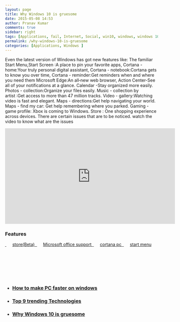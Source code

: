 ```yaml
---
layout: page
title: Why Windows 10 is gruesome
date: 2015-05-08 14:53
author: Pranav Kumar
comments: true
sidebar: right
tags: [Applications, fail, Internet, Social, win10, windows, windows 10, windows failure, windows performance, windows10]
permalink: /why-windows-10-is-gruesome
categories: [Applications, Windows ]
---
```

Even the latest version of Windows has got new features like:
The familiar Start Menu,Start Screen :A place to pin your favorite apps,
Cortana - home:Your truly personal digital assistant,
Cortana - notebook:Cortana gets to know you over time,
Cortana - reminder:Get reminders when and where you need them
Microsoft Edge:An all‑new web browser,
Action Center-See all of your notifications at a glance.
Calendar -Stay organized more easily.
Photos - collection:Organize your files easily.
Music - collection by artist :Get access to more than 47 million tracks.
Video - gallery:Watching video is fast and elegant.
Maps - directions:Get help navigating your world.
Maps - find my car: Get help remembering where you parked.
Gaming - game profile: Xbox is coming to Windows.
Store : One shopping experience across devices.
There are certain issues that are to be noticed.
watch the video to know what are the issues
<iframe src="https://www.youtube.com/embed/M18Gv7N_1_8" width="560" height="315" frameborder="0" allowfullscreen="allowfullscreen"></iframe>
<h3 class="widget-title">Features</h3>
<a href="{{ site.url }}/uploads/2015/05/2a81a6ab-adc2-4ce1-b4f9-c9db88c776e8_8.jpg" target="">
<img src="{{ site.url }}/uploads/2015/05/2a81a6ab-adc2-4ce1-b4f9-c9db88c776e8_8-800x380.jpg" alt="" />
<span style="margin-left: 20px;">
store(Beta)
</span>
</a>
<a href="{{ site.url }}/uploads/2015/05/30b7f8d7-460a-4a94-a808-a5e4090304df_8.jpg" target="">
<img src="{{ site.url }}/uploads/2015/05/30b7f8d7-460a-4a94-a808-a5e4090304df_8-800x380.jpg" alt="" />
<span style="margin-left: 20px;">
Microsoft office support
</span>
</a>
<a href="{{ site.url }}/uploads/2015/05/03a4a970-cab0-4fe2-8175-4f45da9b0234_82.jpg" target="">
<img src="{{ site.url }}/uploads/2015/05/03a4a970-cab0-4fe2-8175-4f45da9b0234_82-800x380.jpg" alt="" />
<span style="margin-left: 20px;">
cortana pc
</span>
</a>
<a href="{{ site.url }}/uploads/2015/05/f8d6496c-f883-419e-be12-f6822a52ef09_81.jpg" target="">
<img src="{{ site.url }}/uploads/2015/05/f8d6496c-f883-419e-be12-f6822a52ef09_81-800x380.jpg" alt="" />
<span style="margin-left: 20px;">
start menu
</span>
</a>
<h3 class="widget-title"></h3>
&nbsp;

&nbsp;

&nbsp;
<ul class="sow-carousel-items">
	<li class="sow-carousel-item"><a style="background-image: url('{{ site.url }}/uploads/2015/05/performance-of-your-computer-272x182.jpg');" href="{{ site.url }}/how-to-make-pc-faster-on-windows/">

</a>
<h3><a href="{{ site.url }}/how-to-make-pc-faster-on-windows/">How to make PC faster on windows</a></h3>
</li>
	<li class="sow-carousel-item"><a style="background-image: url('{{ site.url }}/uploads/2015/05/o-BUSINESS-TECHNOLOGY-facebook-272x182.jpg');" href="{{ site.url }}/top-9-trending-technologies/">

</a>
<h3><a href="{{ site.url }}/top-9-trending-technologies/">Top 9 trending Technologies</a></h3>
</li>
	<li class="sow-carousel-item"><a style="background-image: url('{{ site.url }}/uploads/2015/05/New-Windows-10-Updates-Expected-Tomorrow-461858-2-272x182.jpg');" href="{{ site.url }}/why-windows-10-is-gruesome/">

</a>
<h3><a href="{{ site.url }}/why-windows-10-is-gruesome/">Why Windows 10 is gruesome</a></h3>
</li>
</ul>
